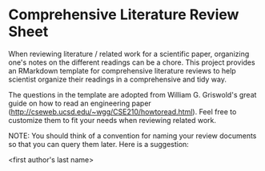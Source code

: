 # Comprehensive Literature Review Sheet

When reviewing literature / related work for a scientific paper, organizing one's notes on the different readings can be a chore. This project provides an RMarkdown template for comprehensive literature reviews to help scientist organize their readings in a comprehensive and tidy way.

The questions in the template are adopted from William G. Griswold's great guide on how to read an engineering paper (http://cseweb.ucsd.edu/~wgg/CSE210/howtoread.html). Feel free to customize them to fit your needs when reviewing related work. 

NOTE: You should think of a convention for naming your review documents so that you can query them later. Here is a suggestion:

<first author's last name>_<year>_<title>